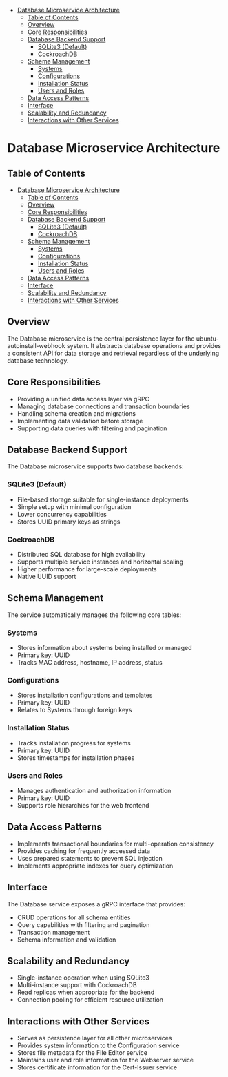 <!-- START doctoc generated TOC please keep comment here to allow auto update -->
<!-- DON'T EDIT THIS SECTION, INSTEAD RE-RUN doctoc TO UPDATE -->

- [Database Microservice Architecture](#database-microservice-architecture)
  - [Table of Contents](#table-of-contents)
  - [Overview](#overview)
  - [Core Responsibilities](#core-responsibilities)
  - [Database Backend Support](#database-backend-support)
    - [SQLite3 (Default)](#sqlite3-default)
    - [CockroachDB](#cockroachdb)
  - [Schema Management](#schema-management)
    - [Systems](#systems)
    - [Configurations](#configurations)
    - [Installation Status](#installation-status)
    - [Users and Roles](#users-and-roles)
  - [Data Access Patterns](#data-access-patterns)
  - [Interface](#interface)
  - [Scalability and Redundancy](#scalability-and-redundancy)
  - [Interactions with Other Services](#interactions-with-other-services)

<!-- END doctoc generated TOC please keep comment here to allow auto update -->

# Database Microservice Architecture

## Table of Contents

- [Database Microservice Architecture](#database-microservice-architecture)
  - [Table of Contents](#table-of-contents)
  - [Overview](#overview)
  - [Core Responsibilities](#core-responsibilities)
  - [Database Backend Support](#database-backend-support)
    - [SQLite3 (Default)](#sqlite3-default)
    - [CockroachDB](#cockroachdb)
  - [Schema Management](#schema-management)
    - [Systems](#systems)
    - [Configurations](#configurations)
    - [Installation Status](#installation-status)
    - [Users and Roles](#users-and-roles)
  - [Data Access Patterns](#data-access-patterns)
  - [Interface](#interface)
  - [Scalability and Redundancy](#scalability-and-redundancy)
  - [Interactions with Other Services](#interactions-with-other-services)

## Overview

The Database microservice is the central persistence layer for the
ubuntu-autoinstall-webhook system. It abstracts database operations and provides
a consistent API for data storage and retrieval regardless of the underlying
database technology.

## Core Responsibilities

- Providing a unified data access layer via gRPC
- Managing database connections and transaction boundaries
- Handling schema creation and migrations
- Implementing data validation before storage
- Supporting data queries with filtering and pagination

## Database Backend Support

The Database microservice supports two database backends:

### SQLite3 (Default)

- File-based storage suitable for single-instance deployments
- Simple setup with minimal configuration
- Lower concurrency capabilities
- Stores UUID primary keys as strings

### CockroachDB

- Distributed SQL database for high availability
- Supports multiple service instances and horizontal scaling
- Higher performance for large-scale deployments
- Native UUID support

## Schema Management

The service automatically manages the following core tables:

### Systems

- Stores information about systems being installed or managed
- Primary key: UUID
- Tracks MAC address, hostname, IP address, status

### Configurations

- Stores installation configurations and templates
- Primary key: UUID
- Relates to Systems through foreign keys

### Installation Status

- Tracks installation progress for systems
- Primary key: UUID
- Stores timestamps for installation phases

### Users and Roles

- Manages authentication and authorization information
- Primary key: UUID
- Supports role hierarchies for the web frontend

## Data Access Patterns

- Implements transactional boundaries for multi-operation consistency
- Provides caching for frequently accessed data
- Uses prepared statements to prevent SQL injection
- Implements appropriate indexes for query optimization

## Interface

The Database service exposes a gRPC interface that provides:

- CRUD operations for all schema entities
- Query capabilities with filtering and pagination
- Transaction management
- Schema information and validation

## Scalability and Redundancy

- Single-instance operation when using SQLite3
- Multi-instance support with CockroachDB
- Read replicas when appropriate for the backend
- Connection pooling for efficient resource utilization

## Interactions with Other Services

- Serves as persistence layer for all other microservices
- Provides system information to the Configuration service
- Stores file metadata for the File Editor service
- Maintains user and role information for the Webserver service
- Stores certificate information for the Cert-Issuer service
